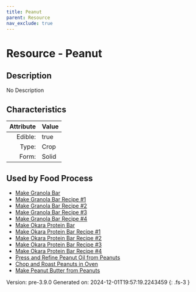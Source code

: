 ```yaml
---
title: Peanut
parent: Resource
nav_exclude: true
---
```

# Resource - Peanut

## Description
No Description

## Characteristics

| Attribute      | Value |
|--------:|:------|
|Edible:|true|
|Type:|Crop|
|Form:|Solid|
 



    
## Used by Food Process

- [Make Granola Bar](../food/make-granola-bar.html)
- [Make Granola Bar Recipe #1](../food/make-granola-bar-recipe--1.html)
- [Make Granola Bar Recipe #2](../food/make-granola-bar-recipe--2.html)
- [Make Granola Bar Recipe #3](../food/make-granola-bar-recipe--3.html)
- [Make Granola Bar Recipe #4](../food/make-granola-bar-recipe--4.html)
- [Make Okara Protein Bar](../food/make-okara-protein-bar.html)
- [Make Okara Protein Bar Recipe #1](../food/make-okara-protein-bar-recipe--1.html)
- [Make Okara Protein Bar Recipe #2](../food/make-okara-protein-bar-recipe--2.html)
- [Make Okara Protein Bar Recipe #3](../food/make-okara-protein-bar-recipe--3.html)
- [Make Okara Protein Bar Recipe #4](../food/make-okara-protein-bar-recipe--4.html)
- [Press and Refine Peanut Oil from Peanuts](../food/press-and-refine-peanut-oil-from-peanuts.html)
- [Chop and Roast Peanuts in Oven](../food/chop-and-roast-peanuts-in-oven.html)
- [Make Peanut Butter from Peanuts](../food/make-peanut-butter-from-peanuts.html)


Version: pre-3.9.0 Generated on: 2024-12-01T19:57:19.2243459
{: .fs-3 }
